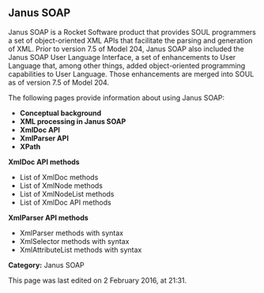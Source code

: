 ## Janus SOAP

Janus SOAP is a Rocket Software product that provides SOUL programmers a set of object-oriented XML APIs that facilitate the parsing and generation of XML. Prior to version 7.5 of Model 204, Janus SOAP also included the Janus SOAP User Language Interface, a set of enhancements to User Language that, among other things, added object-oriented programming capabilities to User Language. Those enhancements are merged into SOUL as of version 7.5 of Model 204.

The following pages provide information about using Janus SOAP:

* **Conceptual background**
* **XML processing in Janus SOAP**
* **XmlDoc API**
* **XmlParser API**
* **XPath**

**XmlDoc API methods**
* List of XmlDoc methods
* List of XmlNode methods
* List of XmlNodeList methods
* List of XmlDoc API methods

**XmlParser API methods**
* XmlParser methods with syntax
* XmlSelector methods with syntax
* XmlAttributeList methods with syntax

**Category:** Janus SOAP

This page was last edited on 2 February 2016, at 21:31.
